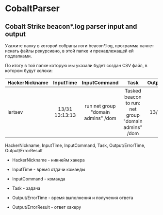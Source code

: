 # CobaltParser
 ## Cobalt Strike beacon*.log parser input and output
 Укажите папку в которой собраны логи beacon*.log, программа начнет искать файлы рекурсивно, в этой папке и пренадлежащей ей подпапками.
  
 По итогу в той папке которую мы указали будет создан CSV файл, в котором будут колоки:
 
 | HackerNickname | InputTime | InputCommand | Task | Output/ErrorTime | Output/ErrorResult |
 |:---------|:--------:|:--------:|:--------:|:--------:|---------:|
 | lartsev | 13/31 13:13:13 | run net group "domain admins" \/dom | <T1059> Tasked beacon to run: net group "domain admins" \/dom| 13/31 14:14:14 | чёта-там |

 
 HackerNickname, InputTime, InputCommand, Task, Output/ErrorTime, Output/ErrorResult
 
 + HackerNickname - никнейм хакера
 
 + InputTime - время отдачи команды
 
 + InputCommand - команда
 
 + Task - задача
 
 + Output/ErrorTime - время выполнения и получения ответа 
 
 + Output/ErrorResult - ответ хакеру
 
